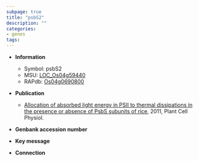 ```yaml
---
subpage: true
title: "psbS2"
description: ""
categories:
- genes
tags: 
---
```


* **Information**  
    + Symbol: psbS2  
    + MSU: [LOC_Os04g59440](http://rice.plantbiology.msu.edu/cgi-bin/ORF_infopage.cgi?orf=LOC_Os04g59440)  
    + RAPdb: [Os04g0690800](http://rapdb.dna.affrc.go.jp/viewer/gbrowse_details/irgsp1?name=Os04g0690800)  

* **Publication**  
    + [Allocation of absorbed light energy in PSII to thermal dissipations in the presence or absence of PsbS subunits of rice](http://www.ncbi.nlm.nih.gov/pubmed?term=Allocation+of+absorbed+light+energy+in+PSII+to+thermal+dissipations+in+the+presence+or+absence+of+PsbS+subunits+of+rice%5BTitle%5D), 2011, Plant Cell Physiol.

* **Genbank accession number**  

* **Key message**  

* **Connection**  



